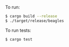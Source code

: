 To run:
```sh
$ cargo build --release
$ ./target/release/beagles
```

To run tests:
```
$ cargo test
```
